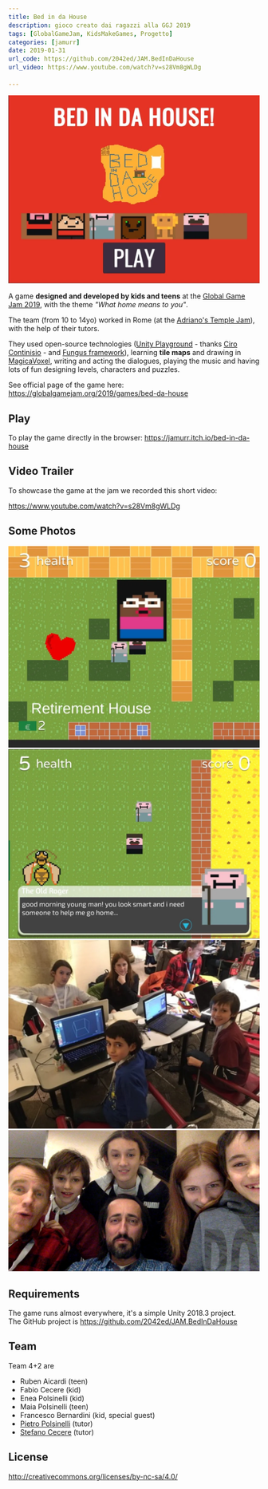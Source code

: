 ```yaml
---
title: Bed in da House
description: gioco creato dai ragazzi alla GGJ 2019
tags: [GlobalGameJam, KidsMakeGames, Progetto]
categories: [jamurr]
date: 2019-01-31
url_code: https://github.com/2042ed/JAM.BedInDaHouse
url_video: https://www.youtube.com/watch?v=s28Vm8gWLDg

---
```


![logo](../../assets/img/jam/bedindahouse_featured.webp)

A game **designed and developed by kids and teens** at the [Global Game Jam 2019](https://globalgamejam.org/2019/games/bed-da-house), with the theme _"What home means to you"_.

The team (from 10 to 14yo) worked in Rome (at the [Adriano's Temple Jam](https://globalgamejam.org/2019/jam-sites/roma-codemotion-temple-jam)), with the help of their tutors.

They used open-source technologies ([Unity Playground](https://github.com/Unity-Technologies/UnityPlayground) - thanks [Ciro Continisio](https://twitter.com/CiroContns) - and [Fungus framework](https://github.com/snozbot/fungus)), learning **tile maps** and drawing in [MagicaVoxel](http://ephtracy.github.io/), writing and acting the dialogues, playing the music and having lots of fun designing levels, characters and puzzles.

See official page of the game here: <https://globalgamejam.org/2019/games/bed-da-house>

## Play
To play the game directly in the browser:
<https://jamurr.itch.io/bed-in-da-house>

## Video Trailer
To showcase the game at the jam we recorded this short video:

<https://www.youtube.com/watch?v=s28Vm8gWLDg>

## Some Photos
![img](../../assets/img/jam/bedindahouse_screenshot.webp)
![img](../../assets/img/jam/bedindahouse_screenshot2.webp)
![img](../../assets/img/jam/bedindahouse_team_at_work.webp)
![img](../../assets/img/jam/bedindahouse_team42.webp)

## Requirements
The game runs almost everywhere, it's a simple Unity 2018.3 project.  
The GitHub project is <https://github.com/2042ed/JAM.BedInDaHouse>

## Team
Team 4+2 are

- Ruben Aicardi (teen)
- Fabio Cecere (kid)
- Enea Polsinelli (kid)
- Maia Polsinelli (teen)
- Francesco Bernardini (kid, special guest)
- [Pietro Polsinelli](https://github.com/ppolsinelli/) (tutor)
- [Stefano Cecere](https://github.com/StefanoCecere/) (tutor)

## License
<http://creativecommons.org/licenses/by-nc-sa/4.0/>
